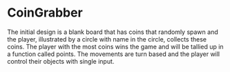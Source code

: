 # CoinGrabber
The initial design is a blank board that has coins that randomly spawn and the player, illustrated by a circle with name in the circle, collects these coins. The player with the most coins wins the game and will be tallied up in a function called points. The movements are turn based and the player will control their objects with single input.
